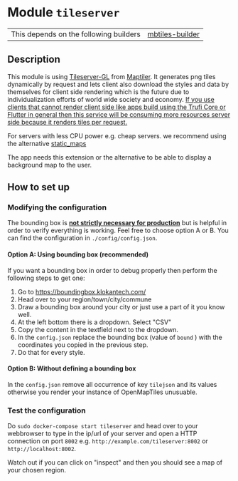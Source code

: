 # Module `tileserver`

|                                        |                                                              |
| -------------------------------------- | ------------------------------------------------------------ |
| This depends on the following builders | [mbtiles-builder](https://github.com/trufi-association/trufi-server-resources/tree/main/mbtiles-builder) |

## Description

This module is using [Tileserver-GL](https://github.com/maptiler/tileserver-gl) from [Maptiler](https://www.maptiler.com/). It generates png tiles dynamically by request and lets client also download the styles and data by themselves for client side rendering which is the future due to individualization efforts of world wide society and economy. <u>If you use clients that cannot render client side like apps build using the Trufi Core or Flutter in general then this service will be consuming more resources server side because it renders tiles per request.</u>

For servers with less CPU power e.g. cheap servers. we recommend using the alternative [static_maps](../static_maps)

The app needs this extension or the alternative to be able to display a background map to the user.

## How to set up

### Modifying the configuration

The bounding box is **<u>not strictly necessary for production</u>** but is helpful in order to verify everything is working. Feel free to choose option A or B. You can find the configuration in `./config/config.json`.

#### Option A: Using bounding box (recommended)

If you want a bounding box in order to debug properly then perform the following steps to get one:

1. Go to https://boundingbox.klokantech.com/
2. Head over to your region/town/city/commune
3. Draw a bounding box around your city or just use a part of it you know well.
4. At the left bottom there is a dropdown. Select "CSV"
5. Copy the content in the textfield next to the dropdown.
6. In the `config.json` replace the bounding box (value of `bound` ) with the coordinates you copied in the previous step.
7. Do that for every style.

#### Option B: Without defining a bounding box

In the `config.json`  remove all occurrence of key `tilejson` and its values otherwise you render your instance of OpenMapTiles unusuable.

### Test the configuration

Do `sudo docker-compose start tileserver` and head over to your webbrowser to type in the ip/url of your server and open a HTTP connection on port `8002` e.g. `http://example.com/tileserver:8002` or `http://localhost:8002`.

Watch out if you can click on "inspect" and then you should see a map of your chosen region.
